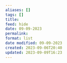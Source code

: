 ```yaml
---
aliases: []
tags: []
title: 
feed: hide
date: 09-09-2023
permalink: 
format: list
date modified: 09-09-2023
created: 2023-09-06T20:40
updated: 2023-09-09T16:23
---
```

